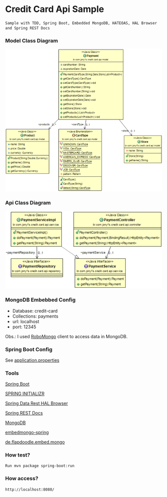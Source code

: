 # Credit Card Api Sample

	Sample with TDD, Spring Boot, Embedded MongoDB, HATEOAS, HAL Browser and Spring REST Docs

### Model Class Diagram

<img src="model-class-diagram.png" alt="Model Class Diagram" style="width: 800px;" />



### Api Class Diagram

<img src="api-class-diagram.png" alt="Api Class Diagram" style="width: 800px;" />


### MongoDB Embebbed Config
* Database: credit-card
* Collections: payments
* url: localhost
* port: 12345

Obs.: I used [RoboMongo](http://robomongo.org/) client to access data in MongoDB.


### Spring Boot Config

See [application.properties](https://github.com/jonyfs/credit-card-api/blob/master/src/main/resources/application.properties) 


### Tools

[Spring Boot](http://projects.spring.io/spring-boot/)

[SPRING INITIALIZR](https://start.spring.io/)

[Spring Data Rest HAL Browser](http://docs.spring.io/spring-data/rest/docs/current/reference/html/#_the_hal_browser)

[Spring REST Docs](http://projects.spring.io/spring-restdocs)

[MongoDB](https://www.mongodb.com/)

[embedmongo-spring](https://github.com/jirutka/embedmongo-spring)

[de.flapdoodle.embed.mongo](https://github.com/flapdoodle-oss/de.flapdoodle.embed.mongo)


### How test?

	Run mvn package spring-boot:run 


### How access?	

	http://localhost:8080/
	